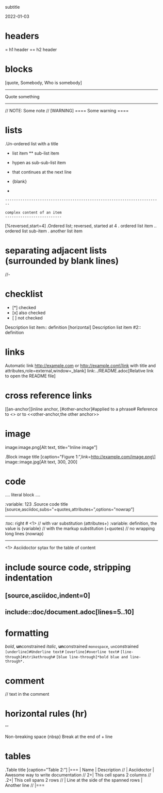 subtitle

2022-01-03

headers
=======

= h1 header == h2 header

blocks
======

\[quote, Somebody, Who is somebody\]

------------------------------------------------------------------------

Quote something

------------------------------------------------------------------------

// NOTE: Some note // \[WARNING\] ==== Some warning ====

lists
=====

.Un-ordered list with a title

-   list item \*\* sub-list item

-   hypen as sub-sub-list item

-   that continues at the next line

-   {blank}

-   

    ------------------------------------------------------------------------

    complex content of an item
    --------------------------

\[%reversed,start=4\] .Ordered list; reversed, started at 4 . ordered list item .. ordered list sub-item . another list item

separating adjacent lists (surrounded by blank lines)
=====================================================

//-

checklist
=========

-   \[\*\] checked
-   \[x\] also checked
-   \[ \] not checked

Description list item:: definition \[horizontal\] Description list item \#2:: definition

links
=====

Automatic link http://example.com or http://example.com\[link with title and attributes,role=external,window=\_blank\] link:../README.adoc\[Relative link to open the README file\]

cross reference links
=====================

\[\[an-anchor\]\]inline anchor, \[\#other-anchor\]\#applied to a phrase\# Reference to &lt;&gt; or to &lt;&lt;other-anchor,the other anchor&gt;&gt;

image
=====

image:image.png\[Alt text, title="Inline image”\]

.Block image title \[caption="Figure 1:”,link=http://example.com/image.png\] image::image.jpg\[Alt text, 300, 200\]

code
====

…. literal block ….

:variable: 123 .Source code title \[source,asciidoc,subs="+quotes,attributes+”,options="nowrap”\]

------------------------------------------------------------------------

:toc: right \# &lt;1&gt; // with var substitution (attributes+) :variable: definition, the value is {variable} // with the markup substitution (+quotes) // no wrapping long lines (nowrap)

------------------------------------------------------------------------

&lt;1&gt; Asciidoctor sytax for the table of content

include source code, stripping indentation
==========================================

\[source,asciidoc,indent=0\]
----------------------------

include::doc/document.adoc\[lines=5..10\]
-----------------------------------------

formatting
==========

*bold*, **un**constrained *italic*, **un**constrained `monospace`, `un`constrained `[underline]#Underline text#` `[overline]#overline text#` `[line-through]#strikethrough#` `[blue line-through]*bold blue and line-through*.`

comment
=======

// text in the comment

horizontal rules (hr)
=====================

’’’

Non-breaking space {nbsp} Break at the end of + line

tables
======

.Table title \[caption="Table 2:”\] |=== | Name | Description // | Asciidoctor | Awesome way to write documentation // 2+| This cell spans 2 columns // .2+| This cell spans 2 rows // | Line at the side of the spanned rows | Another line // |===
